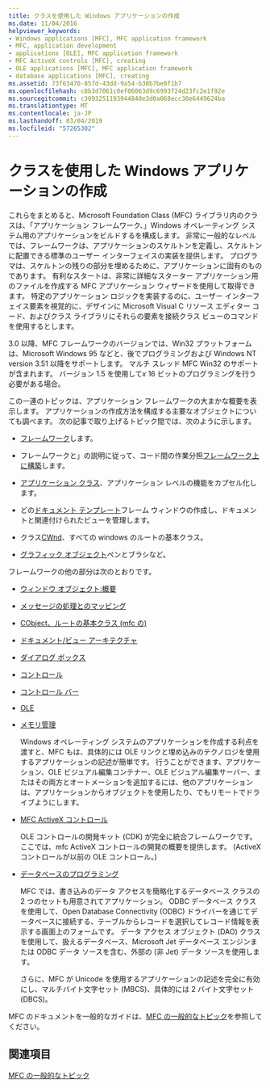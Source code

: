 ```yaml
---
title: クラスを使用した Windows アプリケーションの作成
ms.date: 11/04/2016
helpviewer_keywords:
- Windows applications [MFC], MFC application framework
- MFC, application development
- applications [OLE], MFC application framework
- MFC ActiveX controls [MFC], creating
- OLE applications [MFC], MFC application framework
- database applications [MFC], creating
ms.assetid: 73f63470-857d-43dd-9a54-b38b7be0f1b7
ms.openlocfilehash: c8b3d7061c0ef06063d9c6993f24d23fc2e1f92e
ms.sourcegitcommit: c3093251193944840e3d0a068ecc30e6449624ba
ms.translationtype: MT
ms.contentlocale: ja-JP
ms.lasthandoff: 03/04/2019
ms.locfileid: "57265302"
---
```

# <a name="using-the-classes-to-write-applications-for-windows"></a>クラスを使用した Windows アプリケーションの作成

これらをまとめると、Microsoft Foundation Class (MFC) ライブラリ内のクラスは、「アプリケーション フレームワーク、」Windows オペレーティング システム用のアプリケーションをビルドするを構成します。 非常に一般的なレベルでは、フレームワークは、アプリケーションのスケルトンを定義し、スケルトンに配置できる標準のユーザー インターフェイスの実装を提供します。 プログラマは、スケルトンの残りの部分を埋めるために、アプリケーションに固有のものであります。 有利なスタートは、非常に詳細なスターター アプリケーション用のファイルを作成する MFC アプリケーション ウィザードを使用して取得できます。 特定のアプリケーション ロジックを実装するのに、ユーザー インターフェイス要素を視覚的に、デザインに Microsoft Visual C リソース エディター コード、およびクラス ライブラリにそれらの要素を接続クラス ビューのコマンドを使用するとします。

3.0 以降、MFC フレームワークのバージョンでは、Win32 プラットフォームは、Microsoft Windows 95 などと、後でプログラミングおよび Windows NT version 3.51 以降をサポートします。 マルチ スレッド MFC Win32 のサポートが含まれます。 バージョン 1.5 を使用して*x* 16 ビットのプログラミングを行う必要がある場合。

この一連のトピックは、アプリケーション フレームワークの大まかな概要を表示します。 アプリケーションの作成方法を構成する主要なオブジェクトについても調べます。 次の記事で取り上げるトピック間では、次のように示します。

- [フレームワーク](../mfc/framework-mfc.md)します。

- フレームワークと」の説明に従って、コード間の作業分担[フレームワーク上に構築](../mfc/building-on-the-framework.md)します。

- [アプリケーション クラス](../mfc/cwinapp-the-application-class.md)、アプリケーション レベルの機能をカプセル化します。

- どの[ドキュメント テンプレート](../mfc/document-templates-and-the-document-view-creation-process.md)フレーム ウィンドウの作成し、ドキュメントと関連付けられたビューを管理します。

- クラス[CWnd](../mfc/window-objects.md)、すべての windows のルートの基本クラス。

- [グラフィック オブジェクト](../mfc/graphic-objects.md)ペンとブラシなど。

フレームワークの他の部分は次のとおりです。

- [ウィンドウ オブジェクト:概要](../mfc/window-objects.md)

- [メッセージの処理とのマッピング](../mfc/message-handling-and-mapping.md)

- [CObject、ルートの基本クラス (mfc の)](../mfc/using-cobject.md)

- [ドキュメント/ビュー アーキテクチャ](../mfc/document-view-architecture.md)

- [ダイアログ ボックス](../mfc/dialog-boxes.md)

- [コントロール](../mfc/controls-mfc.md)

- [コントロール バー](../mfc/control-bars.md)

- [OLE](../mfc/ole-in-mfc.md)

- [メモリ管理](../mfc/memory-management.md)

   Windows オペレーティング システムのアプリケーションを作成する利点を渡すと、MFC もは、具体的には OLE リンクと埋め込みのテクノロジを使用するアプリケーションの記述が簡単です。 行うことができます、アプリケーション、OLE ビジュアル編集コンテナー、OLE ビジュアル編集サーバー、またはその両方とオートメーションを追加するには、他のアプリケーションは、アプリケーションからオブジェクトを使用したり、でもリモートでドライブようにします。

- [MFC ActiveX コントロール](../mfc/mfc-activex-controls.md)

   OLE コントロールの開発キット (CDK) が完全に統合フレームワークです。 ここでは、mfc ActiveX コントロールの開発の概要を提供します。 (ActiveX コントロールが以前の OLE コントロール。)

- [データベースのプログラミング](../data/data-access-programming-mfc-atl.md)

   MFC では、書き込みのデータ アクセスを簡略化するデータベース クラスの 2 つのセットも用意されてアプリケーション。 ODBC データベース クラスを使用して、Open Database Connectivity (ODBC) ドライバーを通じてデータベースに接続する、テーブルからレコードを選択してレコード情報を表示する画面上のフォームです。 データ アクセス オブジェクト (DAO) クラスを使用して、扱えるデータベース、Microsoft Jet データベース エンジンまたは ODBC データ ソースを含む、外部の (非 Jet) データ ソースを使用します。

   さらに、MFC が Unicode を使用するアプリケーションの記述を完全に有効にし、マルチバイト文字セット (MBCS)、具体的には 2 バイト文字セット (DBCS)。

MFC のドキュメントを一般的なガイドは、[MFC の一般的なトピック](../mfc/general-mfc-topics.md)を参照してください。

## <a name="see-also"></a>関連項目

[MFC の一般的なトピック](../mfc/general-mfc-topics.md)
